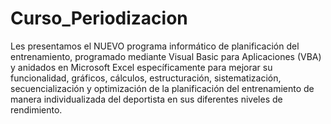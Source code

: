 # Curso_Periodizacion

Les presentamos el NUEVO  programa informático de planificación del entrenamiento, programado mediante Visual Basic para Aplicaciones (VBA) y anidados en Microsoft Excel específicamente para mejorar su funcionalidad, gráficos, cálculos, estructuración, sistematización, secuencialización y optimización de la planificación del entrenamiento de manera individualizada del deportista en sus diferentes niveles de rendimiento.
